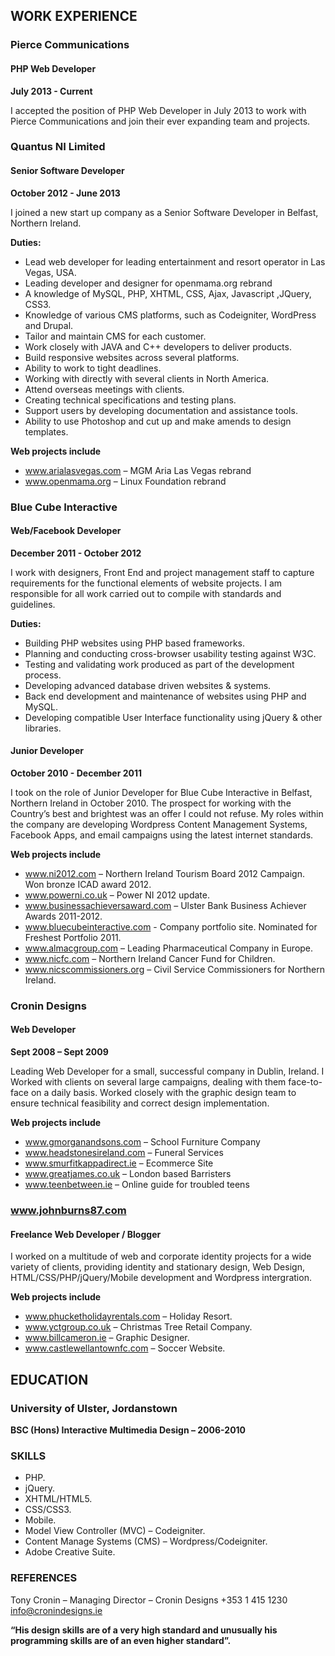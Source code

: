 ## WORK EXPERIENCE

### Pierce Communications
#### PHP Web Developer
__July 2013 - Current__

I accepted the position of PHP Web Developer in July 2013 to work with Pierce Communications and join their ever expanding team and projects.

### Quantus NI Limited
#### Senior Software Developer
__October 2012 - June 2013__

I joined a new start up company as a Senior Software Developer in Belfast, Northern Ireland.

__Duties:__
* Lead  web developer for leading entertainment and resort operator in Las Vegas, USA.
* Leading developer and designer for openmama.org rebrand
* A knowledge of MySQL, PHP, XHTML, CSS, Ajax, Javascript ,JQuery, CSS3.
* Knowledge of various CMS platforms, such as Codeigniter, WordPress and Drupal.
* Tailor and maintain CMS for each customer.
* Work closely with JAVA and C++ developers to deliver products.
* Build responsive websites across several platforms.
* Ability to work to tight deadlines.
* Working with directly with several clients in North America.
* Attend overseas meetings with clients.
* Creating technical specifications and testing plans.
* Support users by developing documentation and assistance tools.
* Ability to use Photoshop and cut up and make amends to design templates.

__Web projects include__
* www.arialasvegas.com – MGM Aria Las Vegas rebrand
* www.openmama.org – Linux Foundation rebrand

### Blue Cube Interactive 
#### Web/Facebook Developer
__December 2011 - October 2012__

I work with designers, Front End and project management staff to capture requirements for the functional elements of website projects. I am responsible for all work carried out to compile with standards and guidelines.

__Duties:__
* Building PHP websites using PHP based frameworks.
* Planning and conducting cross-browser usability testing against W3C.
* Testing and validating work produced as part of the development process.
* Developing advanced database driven websites & systems. 
* Back end development and maintenance of websites using PHP and MySQL.
* Developing compatible User Interface functionality using jQuery & other libraries.


#### Junior Developer
__October 2010 - December 2011__

I took on the role of Junior Developer for Blue Cube Interactive in Belfast, Northern Ireland in October 2010. The prospect for working with the Country’s best and brightest was an offer I could not refuse. My roles within the company are developing Wordpress Content Management Systems, Facebook Apps, and email campaigns using the latest internet standards.

__Web projects include__
* www.ni2012.com – Northern Ireland Tourism Board 2012 Campaign. Won bronze ICAD award 2012.
* www.powerni.co.uk – Power NI 2012 update.
* www.businessachieversaward.com – Ulster Bank Business Achiever Awards 2011-2012.
* www.bluecubeinteractive.com - Company portfolio site. Nominated for Freshest Portfolio 2011.
* www.almacgroup.com – Leading Pharmaceutical Company in Europe.
* www.nicfc.com – Northern Ireland Cancer Fund for Children.
* www.nicscommissioners.org – Civil Service Commissioners for Northern Ireland.


### Cronin Designs
#### Web Developer
__Sept  2008 – Sept 2009__

Leading Web Developer for a small, successful company in Dublin, Ireland. I Worked with clients on several large campaigns, dealing with them face-to-face on a daily basis. Worked closely with the graphic design team to ensure technical feasibility and correct design implementation.

__Web projects include__
* www.gmorganandsons.com – School Furniture Company
* www.headstonesireland.com – Funeral Services
* www.smurfitkappadirect.ie – Ecommerce Site
* www.greatjames.co.uk – London based Barristers
* www.teenbetween.ie – Online guide for troubled teens

### www.johnburns87.com
#### Freelance Web Developer / Blogger

I worked on a multitude of web and corporate identity projects for a wide variety of clients, providing identity and stationary design, Web Design, HTML/CSS/PHP/jQuery/Mobile development and Wordpress intergration.

__Web projects include__

* www.phucketholidayrentals.com – Holiday Resort.
* www.yctgroup.co.uk – Christmas Tree Retail Company.
* www.billcameron.ie – Graphic Designer.
* www.castlewellantownfc.com – Soccer Website.


## EDUCATION

### University of Ulster, Jordanstown
__BSC (Hons) Interactive Multimedia Design – 2006-2010__

### SKILLS
* PHP.
* jQuery.
* XHTML/HTML5.
* CSS/CSS3.
* Mobile.
* Model View Controller (MVC) – Codeigniter.
* Content Manage Systems (CMS) – Wordpress/Codeigniter.
* Adobe Creative Suite.

### REFERENCES

Tony Cronin – Managing Director – Cronin Designs
+353 1 415 1230
info@cronindesigns.ie

__“His design skills are of a very high standard and unusually his programming skills are of an even higher standard”.__
